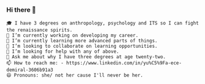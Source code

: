 ### Hi there 👋

    🎓 I have 3 degrees on anthropology, psychology and ITS so I can fight the renaissance spirits.
    🔭 I’m currently working on developing my career.
    🌱 I’m currently learning more advanced parts of things.
    👯 I’m looking to collaborate on learning opportunities.
    🤔 I’m looking for help with any of above.
    💬 Ask me about why I have three degrees at age twenty-two. 
    📫 How to reach me: - https://www.linkedin.com/in/yu%C5%9Fa-ece-demiral-3606b91a3
    😄 Pronouns: she/ not her cause I'll never be her.
  
